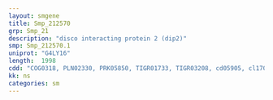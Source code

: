 ```yaml
---
layout: smgene
title: Smp_212570
grp: Smp_21
description: "disco interacting protein 2 (dip2)"
smp: Smp_212570.1
uniprot: "G4LY16"
length:  1998
cdd: "COG0318, PLN02330, PRK05850, TIGR01733, TIGR03208, cd05905, cl17068, pfam00501"
kk: ns
categories: sm
---
```


